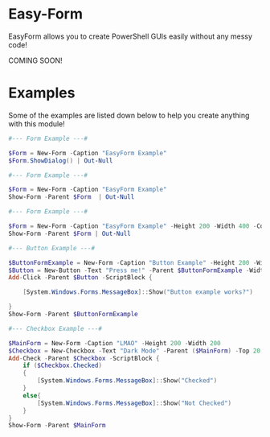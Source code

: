 # Easy-Form

EasyForm allows you to create PowerShell GUIs easily without any messy code!

COMING SOON!

# Examples

Some of the examples are listed down below to help you create anything with this module!

```powershell
#--- Form Example ---#

$Form = New-Form -Caption "EasyForm Example"
$Form.ShowDialog() | Out-Null
```

```powershell
#--- Form Example ---#

$Form = New-Form -Caption "EasyForm Example"
Show-Form -Parent $Form  | Out-Null
```

```powershell
#--- Form Example ---#

$Form = New-Form -Caption "EasyForm Example" -Height 200 -Width 400 -Color Red -BorderStyle FixedSingle
Show-Form -Parent $Form | Out-Null
```

```powershell
#--- Button Example ---#

$ButtonFormExample = New-Form -Caption "Button Example" -Height 200 -Width 300 -VisualStyles
$Button = New-Button -Text "Press me!" -Parent $ButtonFormExample -Width 100 -Color Black -Left 20 -Top 20
Add-Click -Parent $Button -ScriptBlock {

    [System.Windows.Forms.MessageBox]::Show("Button example works?")

}
Show-Form -Parent $ButtonFormExample
```

```powershell
#--- Checkbox Example ---#

$MainForm = New-Form -Caption "LMAO" -Height 200 -Width 200
$Checkbox = New-Checkbox -Text "Dark Mode" -Parent ($MainForm) -Top 20 -Left 20
Add-Check -Parent $Checkbox -ScriptBlock {
    if ($Checkbox.Checked)
    {
        [System.Windows.Forms.MessageBox]::Show("Checked")
    }
    else{
        [System.Windows.Forms.MessageBox]::Show("Not Checked")
    }
}
Show-Form -Parent $MainForm
```

